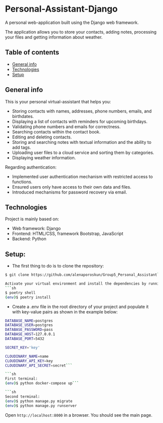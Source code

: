 # Personal-Assistant-Django
A personal web-application built using the Django web framework.

The application allows you to store your contacts, adding notes, processing your files and getting information about weather.  
## Table of contents
* [General info](#general-info)
* [Technologies](#technologies)
* [Setup](#setup)

## General info
This is your personal virtual-assistant that helps you:
* Storing contacts with names, addresses, phone numbers, emails, and birthdates.
* Displaying a list of contacts with reminders for upcoming birthdays.
* Validating phone numbers and emails for correctness.
* Searching contacts within the contact book.
* Editing and deleting contacts.
* Storing and searching notes with textual information and the ability to add tags.
* Uploading user files to a cloud service and sorting them by categories.
* Displaying weather information.

Regarding authentication:
* Implemented user authentication mechanism with restricted access to functions.
* Ensured users only have access to their own data and files.
* Introduced mechanisms for password recovery via email.
	
## Technologies
Project is mainly based on:
* Web framework: Django
* Frontend: HTML/CSS, framework Bootstrap, JavaScript
* Backend: Python

## Setup:
* The first thing to do is to clone the repository:
```sh
$ git clone https://github.com/alenaporoskun/Group5_Personal_Assistant```

Activate your virtual environment and install the dependencies by running the following commands:
```sh
$ poetry shell
(env)$ poetry install
```
* Create a .env file in the root directory of your project and populate it with key-value pairs as shown in the example below:
```sh
DATABASE_NAME=postgres
DATABASE_USER=postgres
DATABASE_PASSWORD=pass
DATABASE_HOST=127.0.0.1
DATABASE_PORT=5432

SECRET_KEY='key'

CLOUDINARY_NAME=name
CLOUDINARY_API_KEY=key
CLOUDINARY_API_SECRET=secret```

```sh
First terminal:
(env)$ python docker-compose up```

```sh
Second terminal:
(env)$ python manage.py migrate
(env)$ python manage.py runserver   
```

 Open `http://localhost:8000` in a browser. You should see the main page.
